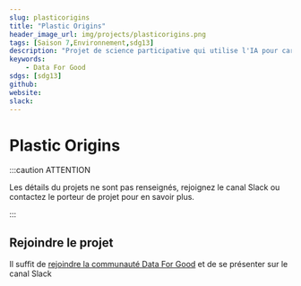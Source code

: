 ```yaml
---
slug: plasticorigins
title: "Plastic Origins"
header_image_url: img/projects/plasticorigins.png
tags: [Saison 7,Environnement,sdg13]
description: "Projet de science participative qui utilise l'IA pour cartographier la pollution plastique des fleuves et rivières de France et d'Europe."
keywords:
    - Data For Good
sdgs: [sdg13]
github: 
website: 
slack: 
---
```


# Plastic Origins

:::caution ATTENTION

Les détails du projets ne sont pas renseignés, rejoignez le canal Slack ou contactez le porteur de projet pour en savoir plus.

:::


## Rejoindre le projet
Il suffit de [rejoindre la communauté Data For Good](/join) et de se présenter sur le canal Slack 

